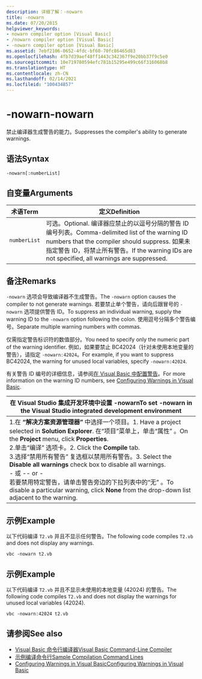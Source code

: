 ```yaml
---
description: 详细了解：-nowarn
title: -nowarn
ms.date: 07/20/2015
helpviewer_keywords:
- nowarn compiler option [Visual Basic]
- /nowarn compiler option [Visual Basic]
- -nowarn compiler option [Visual Basic]
ms.assetid: 7ebf2106-0652-4fdc-bf60-70fc86465d83
ms.openlocfilehash: 4fb7d39aef48ff1443c342367f9e20bb37f9c5e0
ms.sourcegitcommit: 10e719780594efc781b15295e499c66f316068b8
ms.translationtype: HT
ms.contentlocale: zh-CN
ms.lasthandoff: 02/14/2021
ms.locfileid: "100434857"
---
```

# <a name="-nowarn"></a><span data-ttu-id="c2c93-103">-nowarn</span><span class="sxs-lookup"><span data-stu-id="c2c93-103">-nowarn</span></span>

<span data-ttu-id="c2c93-104">禁止编译器生成警告的能力。</span><span class="sxs-lookup"><span data-stu-id="c2c93-104">Suppresses the compiler's ability to generate warnings.</span></span>  
  
## <a name="syntax"></a><span data-ttu-id="c2c93-105">语法</span><span class="sxs-lookup"><span data-stu-id="c2c93-105">Syntax</span></span>  
  
```console  
-nowarn[:numberList]  
```  
  
## <a name="arguments"></a><span data-ttu-id="c2c93-106">自变量</span><span class="sxs-lookup"><span data-stu-id="c2c93-106">Arguments</span></span>  
  
|<span data-ttu-id="c2c93-107">术语</span><span class="sxs-lookup"><span data-stu-id="c2c93-107">Term</span></span>|<span data-ttu-id="c2c93-108">定义</span><span class="sxs-lookup"><span data-stu-id="c2c93-108">Definition</span></span>|  
|---|---|  
|`numberList`|<span data-ttu-id="c2c93-109">可选。</span><span class="sxs-lookup"><span data-stu-id="c2c93-109">Optional.</span></span> <span data-ttu-id="c2c93-110">编译器应禁止的以逗号分隔的警告 ID 编号列表。</span><span class="sxs-lookup"><span data-stu-id="c2c93-110">Comma-delimited list of the warning ID numbers that the compiler should suppress.</span></span> <span data-ttu-id="c2c93-111">如果未指定警告 ID，将禁止所有警告。</span><span class="sxs-lookup"><span data-stu-id="c2c93-111">If the warning IDs are not specified, all warnings are suppressed.</span></span>|  
  
## <a name="remarks"></a><span data-ttu-id="c2c93-112">备注</span><span class="sxs-lookup"><span data-stu-id="c2c93-112">Remarks</span></span>  

 <span data-ttu-id="c2c93-113">`-nowarn` 选项会导致编译器不生成警告。</span><span class="sxs-lookup"><span data-stu-id="c2c93-113">The `-nowarn` option causes the compiler to not generate warnings.</span></span> <span data-ttu-id="c2c93-114">若要禁止单个警告，请向后跟冒号的 `-nowarn` 选项提供警告 ID。</span><span class="sxs-lookup"><span data-stu-id="c2c93-114">To suppress an individual warning, supply the warning ID to the `-nowarn` option following the colon.</span></span> <span data-ttu-id="c2c93-115">使用逗号分隔多个警告编号。</span><span class="sxs-lookup"><span data-stu-id="c2c93-115">Separate multiple warning numbers with commas.</span></span>  
  
 <span data-ttu-id="c2c93-116">仅需指定警告标识符的数值部分。</span><span class="sxs-lookup"><span data-stu-id="c2c93-116">You need to specify only the numeric part of the warning identifier.</span></span> <span data-ttu-id="c2c93-117">例如，如果要禁止 BC42024（针对未使用本地变量的警告），请指定 `-nowarn:42024`。</span><span class="sxs-lookup"><span data-stu-id="c2c93-117">For example, if you want to suppress BC42024, the warning for unused local variables, specify `-nowarn:42024`.</span></span>  
  
 <span data-ttu-id="c2c93-118">有关警告 ID 编号的详细信息，请参阅[在 Visual Basic 中配置警告](/visualstudio/ide/configuring-warnings-in-visual-basic)。</span><span class="sxs-lookup"><span data-stu-id="c2c93-118">For more information on the warning ID numbers, see [Configuring Warnings in Visual Basic](/visualstudio/ide/configuring-warnings-in-visual-basic).</span></span>  
  
|<span data-ttu-id="c2c93-119">在 Visual Studio 集成开发环境中设置 -nowarn</span><span class="sxs-lookup"><span data-stu-id="c2c93-119">To set -nowarn in the Visual Studio integrated development environment</span></span>|  
|---|  
|<span data-ttu-id="c2c93-120">1.在 **“解决方案资源管理器”** 中选择一个项目。</span><span class="sxs-lookup"><span data-stu-id="c2c93-120">1.  Have a project selected in **Solution Explorer**.</span></span> <span data-ttu-id="c2c93-121">在“项目”菜单上，单击“属性”   。</span><span class="sxs-lookup"><span data-stu-id="c2c93-121">On the **Project** menu, click **Properties**.</span></span> <br /><span data-ttu-id="c2c93-122">2.单击“编译”  选项卡。</span><span class="sxs-lookup"><span data-stu-id="c2c93-122">2.  Click the **Compile** tab.</span></span><br /><span data-ttu-id="c2c93-123">3.选择“禁用所有警告”  复选框以禁用所有警告。</span><span class="sxs-lookup"><span data-stu-id="c2c93-123">3.  Select the **Disable all warnings** check box to disable all warnings.</span></span><br />     <span data-ttu-id="c2c93-124">- 或 -</span><span class="sxs-lookup"><span data-stu-id="c2c93-124">- or -</span></span><br />     <span data-ttu-id="c2c93-125">若要禁用特定警告，请单击警告旁边的下拉列表中的“无”  。</span><span class="sxs-lookup"><span data-stu-id="c2c93-125">To disable a particular warning, click **None** from the drop-down list adjacent to the warning.</span></span>|  
  
## <a name="example"></a><span data-ttu-id="c2c93-126">示例</span><span class="sxs-lookup"><span data-stu-id="c2c93-126">Example</span></span>  

 <span data-ttu-id="c2c93-127">以下代码编译 `T2.vb` 并且不显示任何警告。</span><span class="sxs-lookup"><span data-stu-id="c2c93-127">The following code compiles `T2.vb` and does not display any warnings.</span></span>  
  
```console
vbc -nowarn t2.vb  
```  
  
## <a name="example"></a><span data-ttu-id="c2c93-128">示例</span><span class="sxs-lookup"><span data-stu-id="c2c93-128">Example</span></span>  

 <span data-ttu-id="c2c93-129">以下代码编译 `T2.vb` 并且不显示未使用的本地变量 (42024) 的警告。</span><span class="sxs-lookup"><span data-stu-id="c2c93-129">The following code compiles `T2.vb` and does not display the warnings for unused local variables (42024).</span></span>  
  
```console
vbc -nowarn:42024 t2.vb  
```  
  
## <a name="see-also"></a><span data-ttu-id="c2c93-130">请参阅</span><span class="sxs-lookup"><span data-stu-id="c2c93-130">See also</span></span>

- [<span data-ttu-id="c2c93-131">Visual Basic 命令行编译器</span><span class="sxs-lookup"><span data-stu-id="c2c93-131">Visual Basic Command-Line Compiler</span></span>](index.md)
- [<span data-ttu-id="c2c93-132">示例编译命令行</span><span class="sxs-lookup"><span data-stu-id="c2c93-132">Sample Compilation Command Lines</span></span>](sample-compilation-command-lines.md)
- [<span data-ttu-id="c2c93-133">Configuring Warnings in Visual Basic</span><span class="sxs-lookup"><span data-stu-id="c2c93-133">Configuring Warnings in Visual Basic</span></span>](/visualstudio/ide/configuring-warnings-in-visual-basic)
